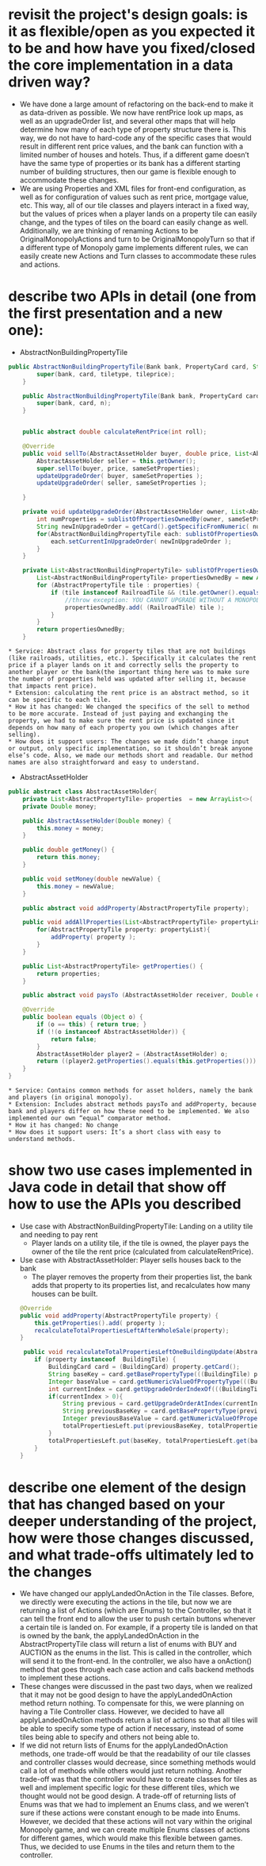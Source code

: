 # revisit the project's design goals: is it as flexible/open as you expected it to be and how have you fixed/closed the core implementation in a data driven way?
- We have done a large amount of refactoring on the back-end to make it as data-driven as possible. We now have rentPrice look up maps, as well as an upgradeOrder list, and several other maps that will help determine how many of each type of property structure there is. This way, we do not have to hard-code any of the specific cases that would result in different rent price values, and the bank can function with a limited number of houses and hotels. Thus, if a different game doesn’t have the same type of properties or its bank has a different starting number of building structures, then our game is flexible enough to accommodate these changes.
- We are using Properties and XML files for front-end configuration, as well as for configuration of values such as rent price, mortgage value, etc. This way, all of our tile classes and players interact in a fixed way, but the values of prices when a player lands on a property tile can easily change, and the types of tiles on the board can easily change as well. Additionally, we are thinking of renaming Actions to be OriginalMonopolyActions and turn to be OriginalMonopolyTurn so that if a different type of Monopoly game implements different rules, we can easily create new Actions and Turn classes to accommodate these rules and actions. 
# describe two APIs in detail (one from the first presentation and a new one):
- AbstractNonBuildingPropertyTile
```java
public AbstractNonBuildingPropertyTile(Bank bank, PropertyCard card, String tiletype, double tileprice) {
        super(bank, card, tiletype, tileprice);
    }

    public AbstractNonBuildingPropertyTile(Bank bank, PropertyCard card, Element n){
        super(bank, card, n);
    }


    public abstract double calculateRentPrice(int roll);

    @Override
    public void sellTo(AbstractAssetHolder buyer, double price, List<AbstractPropertyTile> sameSetProperties) {
        AbstractAssetHolder seller = this.getOwner();
        super.sellTo(buyer, price, sameSetProperties);
        updateUpgradeOrder( buyer, sameSetProperties );
        updateUpgradeOrder( seller, sameSetProperties );

    }

    private void updateUpgradeOrder(AbstractAssetHolder owner, List<AbstractPropertyTile> sameSetProperties) {
        int numProperties = sublistOfPropertiesOwnedBy(owner, sameSetProperties ).size();
        String newInUpgradeOrder = getCard().getSpecificFromNumeric( numProperties );
        for(AbstractNonBuildingPropertyTile each: sublistOfPropertiesOwnedBy(owner, sameSetProperties )){
            each.setCurrentInUpgradeOrder( newInUpgradeOrder );
        }
    }

    private List<AbstractNonBuildingPropertyTile> sublistOfPropertiesOwnedBy(AbstractAssetHolder owner, List<AbstractPropertyTile> properties) {
        List<AbstractNonBuildingPropertyTile> propertiesOwnedBy = new ArrayList<>();
        for (AbstractPropertyTile tile : properties) {
            if (tile instanceof RailroadTile && (tile.getOwner().equals(owner))) {
                //throw exception: YOU CANNOT UPGRADE WITHOUT A MONOPOLY ON COLOR
                propertiesOwnedBy.add( (RailroadTile) tile );
            }
        }
        return propertiesOwnedBy;
    }
```

    * Service: Abstract class for property tiles that are not buildings (like railroads, utilities, etc.). Specifically it calculates the rent price if a player lands on it and correctly sells the property to another player or the bank(the important thing here was to make sure the number of properties held was updated after selling it, because that impacts rent price).
    * Extension: calculating the rent price is an abstract method, so it can be specific to each tile.
    * How it has changed: We changed the specifics of the sell to method to be more accurate. Instead of just paying and exchanging the property, we had to make sure the rent price is updated since it depends on how many of each property you own (which changes after selling).
    * How does it support users: The changes we made didn’t change input or output, only specific implementation, so it shouldn’t break anyone else’s code. Also, we made our methods short and readable. Our method names are also straightforward and easy to understand.
- AbstractAssetHolder
```java
public abstract class AbstractAssetHolder{
    private List<AbstractPropertyTile> properties  = new ArrayList<>(  );
    private Double money;

    public AbstractAssetHolder(Double money) {
        this.money = money;
    }

    public double getMoney() {
        return this.money;
    }

    public void setMoney(double newValue) {
        this.money = newValue;
    }

    public abstract void addProperty(AbstractPropertyTile property);

    public void addAllProperties(List<AbstractPropertyTile> propertyList){
        for(AbstractPropertyTile property: propertyList){
            addProperty( property );
        }
    }

    public List<AbstractPropertyTile> getProperties() {
        return properties;
    }

    public abstract void paysTo (AbstractAssetHolder receiver, Double debt);

    @Override
    public boolean equals (Object o) {
        if (o == this) { return true; }
        if (!(o instanceof AbstractAssetHolder)) {
            return false;
        }
        AbstractAssetHolder player2 = (AbstractAssetHolder) o;
        return ((player2.getProperties().equals(this.getProperties())) && (player2.getMoney() == this.getMoney()));
    }
}
```

    * Service: Contains common methods for asset holders, namely the bank and players (in original monopoly). 
    * Extension: Includes abstract methods paysTo and addProperty, because bank and players differ on how these need to be implemented. We also implemented our own “equal” comparator method. 
    * How it has changed: No change
    * How does it support users: It’s a short class with easy to understand methods.
# show two use cases implemented in Java code in detail that show off how to use the APIs you described
- Use case with AbstractNonBuildingPropertyTile: Landing on a utility tile and needing to pay rent
    * Player lands on a utility tile, if the tile is owned, the player pays the owner of the tile the rent price (calculated from calculateRentPrice). 
- Use case with AbstractAssetHolder: Player sells houses back to the bank
    * The player removes the property from their properties list, the bank adds that property to its properties list, and recalculates how many houses can be built. 
    ```java
    @Override
    public void addProperty(AbstractPropertyTile property) {
        this.getProperties().add( property );
        recalculateTotalPropertiesLeftAfterWholeSale(property);
    }
    
     public void recalculateTotalPropertiesLeftOneBuildingUpdate(AbstractPropertyTile property) {
        if (property instanceof  BuildingTile) {
            BuildingCard card = (BuildingCard) property.getCard();
            String baseKey = card.getBasePropertyType(((BuildingTile) property).getCurrentInUpgradeOrder());
            Integer baseValue = card.getNumericValueOfPropertyType(((BuildingTile) property).getCurrentInUpgradeOrder());
            int currentIndex = card.getUpgradeOrderIndexOf(((BuildingTile) property).getCurrentInUpgradeOrder());
            if(currentIndex > 0){
                String previous = card.getUpgradeOrderAtIndex(currentIndex - 1);
                String previousBaseKey = card.getBasePropertyType(previous);
                Integer previousBaseValue = card.getNumericValueOfPropertyType(previous);
                totalPropertiesLeft.put(previousBaseKey, totalPropertiesLeft.get(previousBaseKey) + previousBaseValue);
            }
            totalPropertiesLeft.put(baseKey, totalPropertiesLeft.get(baseKey) - baseValue);
        }
    }
    ```
    
# describe one element of the design that has changed based on your deeper understanding of the project, how were those changes discussed, and what trade-offs ultimately led to the changes 
- We have changed our applyLandedOnAction in the Tile classes. Before, we directly were executing the actions in the tile, but now we are returning a list of Actions (which are Enums) to the Controller, so that it can tell the front end to allow the user to push certain buttons whenever a certain tile is landed on. For example, if a property tile is landed on that is owned by the bank, the applyLandedOnAction in the AbstractPropertyTile class will return a list of enums with BUY and AUCTION as the enums in the list. This is called in the controller, which will send it to the front-end. In the controller, we also have a onAction() method that goes through each case action and calls backend methods to implement these actions. 
- These changes were discussed in the past two days, when we realized that it may not be good design to have the applyLandedOnAction method return nothing. To compensate for this, we were planning on having a Tile Controller class. However, we decided to have all applyLandedOnAction methods return a list of actions so that all tiles will be able to specify some type of action if necessary, instead of some tiles being able to specify and others not being able to. 
- If we did not return lists of Enums for the applyLandedOnAction methods, one trade-off would be that the readability of our tile classes and controller classes would decrease, since something methods would call a lot of methods while others would just return nothing. Another trade-off was that the controller would have to create classes for tiles as well and  implement specific logic for these different tiles, which we thought would not be good design. A trade-off of returning lists of Enums was that we had to implement an Enums class, and we weren’t sure if these actions were constant enough to be made into Enums. However, we decided that these actions will not vary within the original Monopoly game, and we can create multiple Enums classes of actions for different games, which would make this flexible between games. Thus, we decided to use Enums in the tiles and return them to the controller. 
